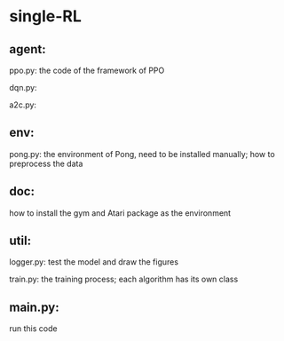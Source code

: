 # single-RL
## agent: 
ppo.py: the code of the framework of PPO

dqn.py: 

a2c.py:

## env:
pong.py: the environment of Pong, need to be installed manually; how to preprocess the data

## doc:
how to install the gym and Atari package as the environment

## util:
logger.py: test the model and draw the figures

train.py: the training process; each algorithm has its own class

## main.py:
run this code
